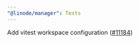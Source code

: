 ```yaml
---
"@linode/manager": Tests
---
```


Add vitest workspace configuration ([#11184](https://github.com/linode/manager/pull/11184))

